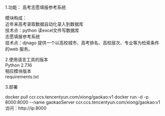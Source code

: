  1.功能：
  高考志愿填报参考系统  
  
 模块构成：  
  近年来高考录取数据自动化录入到数据库  
    技术点：python 读excel文件写数据库  
  志愿填报参考系统  
    技术点：djnago 提供一个以高校城市、高考排名、高校层次、专业等为检索条件的web 服务。  
    
  
 2.使用语言工具的版本  
  Python 2.7.16  
  相应模块版本  
  requirements.txt   


  3.部署
  
  docker pull ccr.ccs.tencentyun.com/xiong/gaokao:v1
  docker run -d -p 8000:8000 --name gaokaoServer ccr.ccs.tencentyun.com/xiong/gaokao:v1
  访问：http://ip:8000
